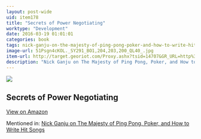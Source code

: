 ```yaml
---
layout: post-wide
uid: item178
title: "Secrets of Power Negotiating"
worktype: "Development"
date: 2016-03-19 01:01:01
categories: book
tags: nick-ganju-on-the-majesty-of-ping-pong-poker-and-how-to-write-hit-songs
image-url: 51Psgn4cKOL._SY291_BO1,204,203,200_QL40_.jpg
item-url: http://target.georiot.com/Proxy.ashx?tsid=14707&GR_URL=http%3A%2F%2Fwww.amazon.com%2FSecrets-Power-Negotiating-Anniversary-Edition%2Fdp%2F1601631391%2F
description: "Nick Ganju on The Majesty of Ping Pong, Poker, and How to Write Hit Songs"
---
```

<a href="http://target.georiot.com/Proxy.ashx?tsid=14707&GR_URL=http%3A%2F%2Fwww.amazon.com%2FSecrets-Power-Negotiating-Anniversary-Edition%2Fdp%2F1601631391%2F" target="blank"><img src="../../../../img/thumbs/51Psgn4cKOL._SY291_BO1,204,203,200_QL40_.jpg" class="prod-img"></a>
<h2>Secrets of Power Negotiating</h2>
<p><a class="btn btn-primary" href="http://target.georiot.com/Proxy.ashx?tsid=14707&GR_URL=http%3A%2F%2Fwww.amazon.com%2FSecrets-Power-Negotiating-Anniversary-Edition%2Fdp%2F1601631391%2F" target="blank">View on Amazon</a><p>
<p>Mentioned in: <a href="http://fourhourworkweek.com/2014/11/21/nick-ganju/" target="blank">Nick Ganju on The Majesty of Ping Pong, Poker, and How to Write Hit Songs</a></p>
